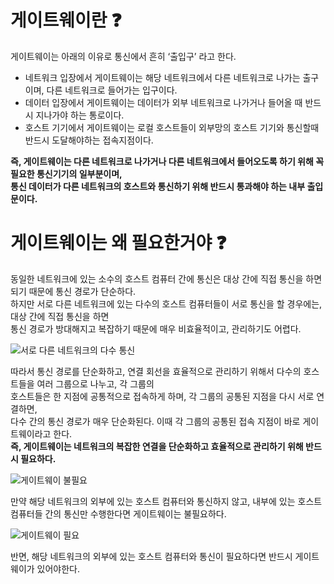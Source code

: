 # 게이트웨이란 ❓

게이트웨이는 아래의 이유로 통신에서 흔히 ‘출입구’ 라고 한다.

-   네트워크 입장에서 게이트웨이는 해당 네트워크에서 다른 네트워크로 나가는 출구이며, 다른 네트워크로 들어가는 입구이다.
-   데이터 입장에서 게이트웨이는 데이터가 외부 네트워크로 나가거나 들어올 때 반드시 지나가야 하는 통로이다.
-   호스트 기기에서 게이트웨이는 로컬 호스트들이 외부망의 호스트 기기와 통신할때 반드시 도달해야하는 접속지점이다.

**즉, 게이트웨이는 다른 네트워크로 나가거나 다른 네트워크에서 들어오도록 하기 위해 꼭 필요한 통신기기의 일부분이며,  
통신 데이터가 다른 네트워크의 호스트와 통신하기 위해 반드시 통과해야 하는 내부 출입문이다.**

# 게이트웨이는 왜 필요한거야 ❓

동일한 네트워크에 있는 소수의 호스트 컴퓨터 간에 통신은 대상 간에 직접 통신을 하면 되기 때문에 통신 경로가 단순하다.  
하지만 서로 다른 네트워크에 있는 다수의 호스트 컴퓨터들이 서로 통신을 할 경우에는, 대상 간에 직접 통신을 하면  
통신 경로가 방대해지고 복잡하기 때문에 매우 비효율적이고, 관리하기도 어렵다.



![서로 다른 네트워크의 다수 통신](https://encrypted-tbn0.gstatic.com/images?q=tbn:ANd9GcROmdBS8yAPRqoFU-yEr-EejFOYjn5TG7MQ4u2cBGXfCet0V1IZz6Jxf7tXFVSq28XpI6U&usqp=CAU)




따라서 통신 경로를 단순화하고, 연결 회선을 효율적으로 관리하기 위해서 다수의 호스트들을 여러 그룹으로 나누고, 각 그룹의  
호스트들은 한 지점에 공통적으로 접속하게 하며, 각 그룹의 공통된 지점을 다시 서로 연결하면,  
다수 간의 통신 경로가 매우 단순화된다. 이때 각 그룹의 공통된 접속 지점이 바로 게이트웨이라고 한다.  
**즉, 게이트웨이는 네트워크의 복잡한 연결을 단순화하고 효율적으로 관리하기 위해 반드시 필요하다.**



![게이트웨이 불필요](https://mblogthumb-phinf.pstatic.net/MjAyMzA4MDVfMjcz/MDAxNjkxMjM2MTczNDM4.hXb4uVBpQDP1OEs58SKVGqUel7_YCAWLuejUF08T-Ksg.6GQKjWiliWELqBZDcMfzbBh0SSLp__yNRTQcWi-Qj5Yg.PNG.kangyh5/%EA%B2%8C%EC%9D%B4%ED%8A%B8%EC%9B%A8%EC%9D%B4_1-6.PNG?type=w800)




만약 해당 네트워크의 외부에 있는 호스트 컴퓨터와 통신하지 않고, 내부에 있는 호스트 컴퓨터들 간의 통신만 수행한다면 게이트웨이는 불필요하다.

![게이트웨이 필요](https://mblogthumb-phinf.pstatic.net/MjAyMzA4MDVfMjQ3/MDAxNjkxMjM2MDU0NTg4.r62NOIxYmdO8fYdOgol3WFpbM4Fz-U8uduj52goaZ6og.oOvgREHq3_2srGV9NFPz3VpgWHU3YlkCNVbojhYoGEQg.PNG.kangyh5/%EA%B2%8C%EC%9D%B4%ED%8A%B8%EC%9B%A8%EC%9D%B4_1-7.PNG?type=w800)


반면, 해당 네트워크의 외부에 있는 호스트 컴퓨터와 통신이 필요하다면 반드시 게이트웨이가 있어야한다.